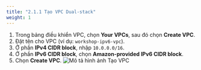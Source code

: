 ```yaml
---
title: "2.1.1 Tạo VPC Dual-stack"
weight: 1
---
```


1.  Trong bảng điều khiển VPC, chọn **Your VPCs**, sau đó chọn **Create VPC**.
2.  Đặt tên cho VPC (ví dụ: `workshop-ipv6-vpc`).
3.  Ở phần **IPv4 CIDR block**, nhập `10.0.0.0/16`.
4.  Ở phần **IPv6 CIDR block**, chọn **Amazon-provided IPv6 CIDR block**.
5.  Chọn **Create VPC**.
![Mô tả hình ảnh Tạo VPC](../images/gen-h-Tao-VPC.jpg)




